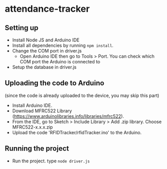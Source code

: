 # attendance-tracker

## Setting up
- Install Node JS and Arduino IDE
- Install all dependencies by running `npm install`.
- Change the COM port in driver.js
  - Open Arduino IDE then go to Tools > Port. You can check which COM port the Arduino is connected to
- Setup the database in driver.js

## Uploading the code to Arduino
(since the code is already uploaded to the device, you may skip this part)
- Install Arduino IDE.
- Download MFRC522 Library (https://www.arduinolibraries.info/libraries/mfrc522). 
- From the IDE, go to Sketch > Include Library > Add .zip library. Choose MFRC522-x.x.x.zip
- Upload the code 'RFIDTracker/rfidTracker.ino' to the Arduino.

## Running the project
- Run the project. type `node driver.js`
